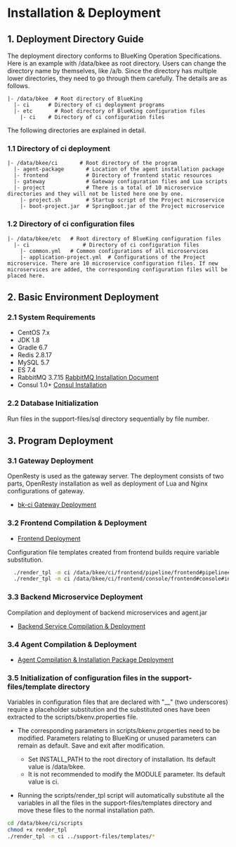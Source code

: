 # Installation & Deployment

## 1. Deployment Directory Guide

The deployment directory conforms to BlueKing Operation Specifications. Here is an example with /data/bkee as root directory. Users can change the directory name by themselves, like /a/b. Since the directory has multiple lower directories, they need to go through them carefully. The details are as follows.

```
|- /data/bkee  # Root directory of BlueKing
  |- ci      # Directory of ci deployment programs
  |- etc       # Root directory of BlueKing configuration files
    |- ci    # Directory of ci configuration files
```

The following directories are explained in detail.

### 1.1 Directory of ci deployment

```
|- /data/bkee/ci       # Root directory of the program
  |- agent-package       # Location of the agent installation package
  |- frontend            # Directory of frontend static resources
  |- gateway             # Gateway configuration files and Lua scripts
  |- project             # There is a total of 10 microservice directories and they will not be listed here one by one.
    |- project.sh        # Startup script of the Project microservice
    |- boot-project.jar  # SpringBoot.jar of the Project microservice
```

### 1.2 Directory of ci configuration files

```
|- /data/bkee/etc   # Root directory of BlueKing configuration files
  |- ci                 # Directory of ci configuration files
    |- common.yml   # Common configurations of all microservices
    |- application-project.yml  # Configurations of the Project microservice. There are 10 microservice configuration files. If new microservices are added, the corresponding configuration files will be placed here.
```

## 2. Basic Environment Deployment

### 2.1 System Requirements

- CentOS 7.x
- JDK 1.8
- Gradle 6.7
- Redis 2.8.17
- MySQL 5.7
- ES 7.4
- RabbitMQ 3.7.15 [RabbitMQ Installation Document](../install/rabbitmq.en.md)
- Consul 1.0+ [Consul Installation](../install/consul.en.md)

### 2.2 Database Initialization

Run files in the support-files/sql directory sequentially by file number.

## 3. Program Deployment

### 3.1 Gateway Deployment

OpenResty is used as the gateway server. The deployment consists of two parts, OpenResty installation as well as deployment of Lua and Nginx configurations of gateway.

- [bk-ci Gateway Deployment](../install/gateway.en.md)

### 3.2 Frontend Compilation & Deployment

- [Frontend Deployment](../install/frontend.en.md)

Configuration file templates created from frontend builds require variable substitution.

```bash
  ./render_tpl -m ci /data/bkee/ci/frontend/pipeline/frontend#pipeline#index.html
  ./render_tpl -m ci /data/bkee/ci/frontend/console/frontend#console#index.html
```

### 3.3 Backend Microservice Deployment

Compilation and deployment of backend microservices and agent.jar

- [Backend Service Compilation & Deployment](../install/backend.en.md)

### 3.4 Agent Compilation & Deployment

- [Agent Compilation & Installation Package Deployment](../install/agent.en.md)

### 3.5 Initialization of configuration files in the support-files/template directory

Variables in configuration files that are declared with "__" (two underscores) require a placeholder substitution and the substituted ones have been extracted to the scripts/bkenv.properties file.

- The corresponding parameters in scripts/bkenv.properties need to be modified. Parameters relating to BlueKing or unused parameters can remain as default. Save and exit after modification.

  - Set INSTALL_PATH to the root directory of installation. Its default value is /data/bkee.
  - It is not recommended to modify the MODULE parameter. Its default value is ci.

- Running the scripts/render_tpl script will automatically substitute all the variables in all the files in the support-files/templates directory and move these files to the normal installation path.

```bash
cd /data/bkee/ci/scripts
chmod +x render_tpl
./render_tpl -m ci ../support-files/templates/*
```
